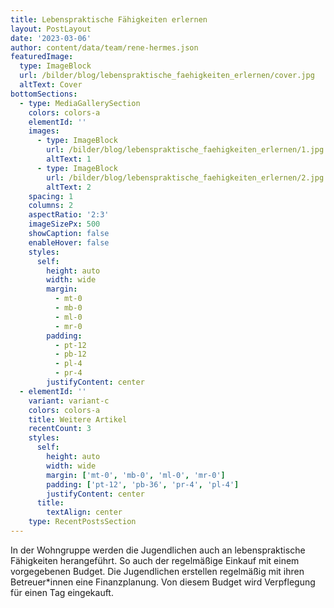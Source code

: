 ```yaml
---
title: Lebenspraktische Fähigkeiten erlernen
layout: PostLayout
date: '2023-03-06'
author: content/data/team/rene-hermes.json
featuredImage:
  type: ImageBlock
  url: /bilder/blog/lebenspraktische_faehigkeiten_erlernen/cover.jpg
  altText: Cover
bottomSections:
  - type: MediaGallerySection
    colors: colors-a
    elementId: ''
    images:
      - type: ImageBlock
        url: /bilder/blog/lebenspraktische_faehigkeiten_erlernen/1.jpg
        altText: 1
      - type: ImageBlock
        url: /bilder/blog/lebenspraktische_faehigkeiten_erlernen/2.jpg
        altText: 2
    spacing: 1
    columns: 2
    aspectRatio: '2:3'
    imageSizePx: 500
    showCaption: false
    enableHover: false
    styles:
      self:
        height: auto
        width: wide
        margin:
          - mt-0
          - mb-0
          - ml-0
          - mr-0
        padding:
          - pt-12
          - pb-12
          - pl-4
          - pr-4
        justifyContent: center
  - elementId: ''
    variant: variant-c
    colors: colors-a
    title: Weitere Artikel
    recentCount: 3
    styles:
      self:
        height: auto
        width: wide
        margin: ['mt-0', 'mb-0', 'ml-0', 'mr-0']
        padding: ['pt-12', 'pb-36', 'pr-4', 'pl-4']
        justifyContent: center
      title:
        textAlign: center
    type: RecentPostsSection
---
```


In der Wohngruppe werden die Jugendlichen auch an lebenspraktische Fähigkeiten herangeführt. So auch der regelmäßige Einkauf mit einem vorgegebenen Budget. Die Jugendlichen erstellen regelmäßig mit ihren Betreuer\*innen eine Finanzplanung. Von diesem Budget wird Verpflegung für einen Tag eingekauft.

